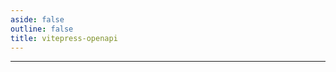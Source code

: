 ```yaml
---
aside: false
outline: false
title: vitepress-openapi
---
```


<script setup lang="ts">
import { useData } from 'vitepress'
import schemasSpec from '../docs/public/openapi-schemas.json'

const { isDark } = useData()
</script>

<OAOperation operationId="getAllArtists" :isDark="isDark" />

---

<OAOperation operationId="getCircularReference" :spec="schemasSpec" :isDark="isDark" />
